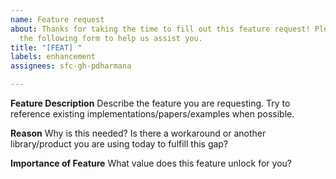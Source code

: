 ```yaml
---
name: Feature request
about: Thanks for taking the time to fill out this feature request! Please complete
  the following form to help us assist you.
title: "[FEAT] "
labels: enhancement
assignees: sfc-gh-pdharmana

---
```


**Feature Description**
Describe the feature you are requesting. Try to reference existing implementations/papers/examples when possible.

**Reason**
Why is this needed? Is there a workaround or another library/product you are using today to fulfill this gap?

**Importance of Feature**
What value does this feature unlock for you?
